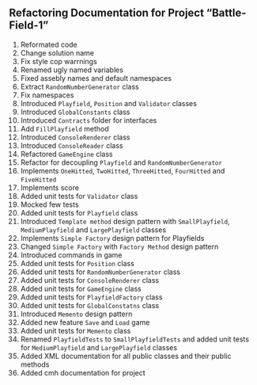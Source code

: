 **Refactoring Documentation for Project “Battle-Field-1”**
------------------------------------------------------

1. Reformated code
2. Change solution name
3. Fix style cop warrnings
4. Renamed ugly named variables
5. Fixed assebly names and default namespaces
6. Extract `RandomNumberGenerator` class
7. Fix namespaces
8. Introduced `Playfield`, `Position` and `Validator` classes
9. Introduced `GlobalConstants` class
10. Introduced `Contracts` folder for interfaces
11. Add `FillPlayfield` method
12. Introduced `ConsoleRenderer` class
13. Introduced `ConsoleReader` class
14. Refactored `GameEngine` class
15. Refactor for decoupling `Playfield` and `RandomNumberGenerator`
16. Implements `OneHitted`, `TwoHitted`, `ThreeHitted`, `FourHitted` and `FiveHitted`
17. Implements score
18. Added unit tests for `Validator` class
19. Mocked few tests
20. Added unit tests for `Playfield` class
21. Introduced `Template method` design pattern with `SmallPlayfield`, `MediumPlayfield` and `LargePlayfield` classes
22. Implements `Simple Factory` design pattern for Playfields
23. Changed `Simple Factory` with `Factory Method` design pattern
24. Introduced commands in game
25. Added unit tests for `Position` class
26. Added unit tests for `RandomNumberGenerator` class
27. Added unit tests for `ConsoleRenderer` class
28. Added unit tests for `GameEngine` class
29. Added unit tests for `PlayfieldFactory` class
30. Added unit tests for `GlobalConstatns` class
31. Introduced `Memento` design pattern
32. Added new feature `Save` and `Load` game
33. Added unit tests for `Memento` class
34. Renamed `PlayfieldTests` to `SmallPlayfieldTests` and added unit tests for `MediumPlayfield` and `LargePlayfield` classes
35. Added XML documentation for all public classes and their public methods
36. Added cmh documentation for project